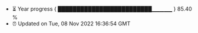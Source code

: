 - ⏳ Year progress { █████████████████████████▁▁▁▁▁ } 85.40 %
- ⏰ Updated on Tue, 08 Nov 2022 16:36:54 GMT

